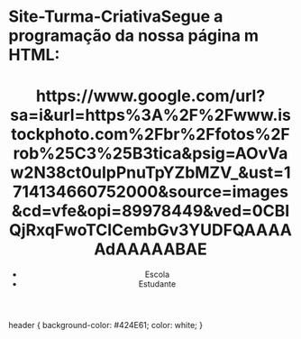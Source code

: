 # Site-Turma-CriativaSegue a programação da nossa página m HTML:

<html lang="en">
<head>
    <meta charset="UTF-8">
    <meta http-equiv="X-UA-Compatible" content="IE=edge">
    <meta name="viewport" content="width=device-width, initial-scale=1.0">
    <title>Document</title>
    <link rel="stylesheet" href="style.css">
</head>
<body>
    <header>
        <h1>https://www.google.com/url?sa=i&url=https%3A%2F%2Fwww.istockphoto.com%2Fbr%2Ffotos%2Frob%25C3%25B3tica&psig=AOvVaw2N38ct0uIpPnuTpYZbMZV_&ust=1714134660752000&source=images&cd=vfe&opi=89978449&ved=0CBIQjRxqFwoTCICembGv3YUDFQAAAAAdAAAAABAE</h1>
        <ul>
            <li>Escola</li>
            <li>Estudante</li>
        </ul>
    </header>

</body>
</html>
header {
    background-color: #424E61;
    color: white;
}
